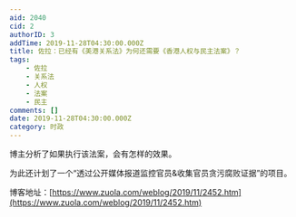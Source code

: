 ```yaml
---
aid: 2040
cid: 2
authorID: 3
addTime: 2019-11-28T04:30:00.000Z
title: 佐拉：已经有《美港关系法》为何还需要《香港人权与民主法案》？
tags:
    - 佐拉
    - 关系法
    - 人权
    - 法案
    - 民主
comments: []
date: 2019-11-28T04:30:00.000Z
category: 时政
---
```


博主分析了如果执行该法案，会有怎样的效果。

为此还计划了一个“透过公开媒体报道监控官员&收集官员贪污腐败证据”的项目。

博客地址：[https://www.zuola.com/weblog/2019/11/2452.htm](https://www.zuola.com/weblog/2019/11/2452.htm)
